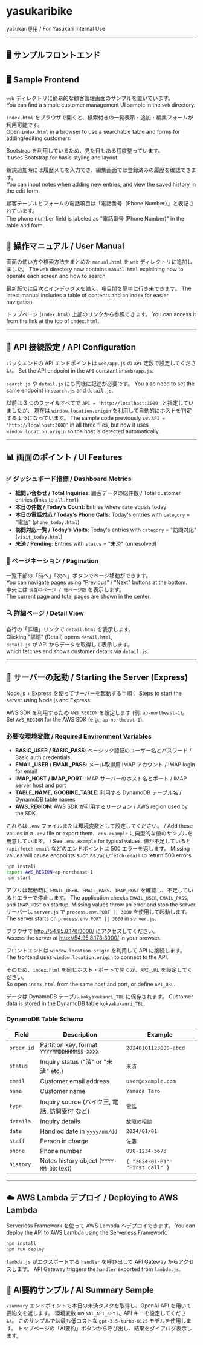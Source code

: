 # yasukaribike  
yasukari専用 / For Yasukari Internal Use

---

## 🖥️ サンプルフロントエンド  
## 🖥️ Sample Frontend

`web` ディレクトリに簡易的な顧客管理画面のサンプルを置いています。  
You can find a simple customer management UI sample in the `web` directory.

`index.html` をブラウザで開くと、検索付きの一覧表示・追加・編集フォームが利用可能です。  
Open `index.html` in a browser to use a searchable table and forms for adding/editing customers.

Bootstrap を利用しているため、見た目もある程度整っています。  
It uses Bootstrap for basic styling and layout.

新規追加時には履歴メモを入力でき、編集画面では登録済みの履歴を確認できます。  
You can input notes when adding new entries, and view the saved history in the edit form.

顧客テーブルとフォームの電話項目は「電話番号（Phone Number）」と表記されています。  
The phone number field is labeled as "電話番号 (Phone Number)" in the table and form.

## 📖 操作マニュアル / User Manual

画面の使い方や検索方法をまとめた `manual.html` を `web` ディレクトリに追加しました。
The `web` directory now contains `manual.html` explaining how to operate each screen and how to search.

最新版では目次とインデックスを備え、項目間を簡単に行き来できます。
The latest manual includes a table of contents and an index for easier navigation.

トップページ (`index.html`) 上部のリンクから参照できます。
You can access it from the link at the top of `index.html`.

---

## 🔗 API 接続設定 / API Configuration

バックエンドの API エンドポイントは `web/app.js` の `API` 定数で設定してください。
Set the API endpoint in the `API` constant in `web/app.js`.

`search.js` や `detail.js` にも同様に記述が必要です。
You also need to set the same endpoint in `search.js` and `detail.js`.

以前は 3 つのファイルすべてで `API = 'http://localhost:3000'` と指定していましたが、
現在は `window.location.origin` を利用して自動的にホストを判定するようになっています。
The sample code previously set `API = 'http://localhost:3000'` in all three files,
but now it uses `window.location.origin` so the host is detected automatically.

---

## 📊 画面のポイント / UI Features

### ✅ ダッシュボード指標 / Dashboard Metrics
- **総問い合わせ / Total Inquiries**: 顧客データの総件数 / Total customer entries (links to `all.html`)
- **本日の件数 / Today’s Count**: Entries where `date` equals today
- **本日の電話対応 / Today’s Phone Calls**: Today's entries with `category` = "電話" (`phone_today.html`)
- **訪問対応一覧 / Today’s Visits**: Today's entries with `category` = "訪問対応" (`visit_today.html`)
- **未済 / Pending**: Entries with `status` = "未済" (unresolved)

### 🔁 ページネーション / Pagination  
一覧下部の「前へ」「次へ」ボタンでページ移動ができます。  
You can navigate pages using "Previous" / "Next" buttons at the bottom.  
中央には `現在のページ / 総ページ数` を表示します。  
The current page and total pages are shown in the center.

### 🔍 詳細ページ / Detail View  
各行の「詳細」リンクで `detail.html` を表示します。  
Clicking "詳細" (Detail) opens `detail.html`,  
`detail.js` が API からデータを取得して表示します。  
which fetches and shows customer details via `detail.js`.

---

## 🚀 サーバーの起動 / Starting the Server (Express)

Node.js + Express を使ってサーバーを起動する手順：
Steps to start the server using Node.js and Express:

AWS SDK を利用するため `AWS_REGION` を設定します (例: `ap-northeast-1`)。
Set `AWS_REGION` for the AWS SDK (e.g., `ap-northeast-1`).

### 必要な環境変数 / Required Environment Variables
- **BASIC_USER / BASIC_PASS**: ベーシック認証のユーザー名とパスワード / Basic auth credentials
- **EMAIL_USER / EMAIL_PASS**: メール取得用 IMAP アカウント / IMAP login for email
- **IMAP_HOST / IMAP_PORT**: IMAP サーバーのホスト名とポート / IMAP server host and port
- **TABLE_NAME**, **GOOBIKE_TABLE**: 利用する DynamoDB テーブル名 / DynamoDB table names
- **AWS_REGION**: AWS SDK が利用するリージョン / AWS region used by the SDK

これらは `.env` ファイルまたは環境変数として設定してください。 / Add these values in a `.env` file or export them.
`.env.example` に典型的な値のサンプルを用意しています。 / See `.env.example` for typical values.
値が不足していると `/api/fetch-email` などのエンドポイントは 500 エラーを返します。
Missing values will cause endpoints such as `/api/fetch-email` to return 500 errors.

```bash
npm install
export AWS_REGION=ap-northeast-1
npm start
```
アプリは起動時に `EMAIL_USER`、`EMAIL_PASS`、`IMAP_HOST` を確認し、不足しているとエラーで停止します。
The application checks `EMAIL_USER`, `EMAIL_PASS`, and `IMAP_HOST` on startup. Missing values throw an error and stop the server.
サーバーは `server.js` で `process.env.PORT || 3000` を使用して起動します。
The server starts on `process.env.PORT || 3000` in `server.js`.

ブラウザで http://54.95.8.178:3000/ にアクセスしてください。  
Access the server at http://54.95.8.178:3000/ in your browser.

フロントエンドは `window.location.origin` を利用して API に接続します。  
The frontend uses `window.location.origin` to connect to the API.

そのため、`index.html` を同じホスト・ポートで開くか、`API_URL` を設定してください。  
So open `index.html` from the same host and port, or define `API_URL`.

データは DynamoDB テーブル `kokyakukanri_TBL` に保存されます。
Customer data is stored in the DynamoDB table `kokyakukanri_TBL`.

### DynamoDB Table Schema

| Field      | Description                                  | Example                           |
|------------|----------------------------------------------|-----------------------------------|
| `order_id` | Partition key, format `YYYYMMDDHHMMSS-XXXX`   | `20240101123000-abcd`             |
| `status`   | Inquiry status ("済" or "未済" etc.)        | `未済`                            |
| `email`    | Customer email address                        | `user@example.com`                |
| `name`     | Customer name                                 | `Yamada Taro`                     |
| `type`     | Inquiry source (バイク王, 電話, 訪問受付 など) | `電話`                            |
| `details`  | Inquiry details                               | `故障の相談`                      |
| `date`     | Handled date in `yyyy/mm/dd`                  | `2024/01/01`                      |
| `staff`    | Person in charge                              | `佐藤`                             |
| `phone`    | Phone number                                  | `090-1234-5678`                   |
| `history`  | Notes history object (`YYYY-MM-DD`: text)     | `{ "2024-01-01": "First call" }` |


---

## ☁️ AWS Lambda デプロイ / Deploying to AWS Lambda

Serverless Framework を使って AWS Lambda へデプロイできます。
You can deploy the API to AWS Lambda using the Serverless Framework.

```bash
npm install
npm run deploy
```

`lambda.js` がエクスポートする `handler` を呼び出して API Gateway からアクセスします。
API Gateway triggers the `handler` exported from `lambda.js`.


## 🧠 AI要約サンプル / AI Summary Sample

`/summary` エンドポイントで本日の未済タスクを取得し、OpenAI API を用いて要約文を返します。
環境変数 `OPENAI_API_KEY` に API キーを設定してください。
このサンプルでは最も低コストな `gpt-3.5-turbo-0125` モデルを使用します。
トップページの「AI要約」ボタンから呼び出し、結果をダイアログ表示します。




